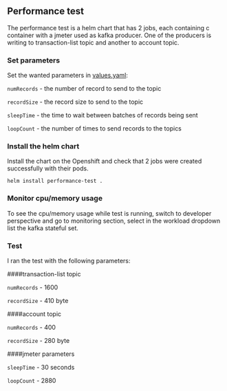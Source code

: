 ## Performance test

The performance test is a helm chart that has 2 jobs, each containing c container with a jmeter used as kafka producer.
One of the producers is writing to transaction-list topic and another to account topic.

### Set parameters
Set the wanted parameters in [values.yaml](values.yaml):

`numRecords` - the number of record to send to the topic

`recordSize` - the record size to send to the topic

`sleepTime` - the time to wait between batches of records being sent

`loopCount` - the number of times to send records to the topics

### Install the helm chart

Install the chart on the Openshift and check that 2 jobs were created successfully with their pods.

```shell
helm install performance-test .
```

### Monitor cpu/memory usage
To see the cpu/memory usage while test is running, switch to developer perspective and go to monitoring section,
select in the workload dropdown list the kafka stateful set. 


### Test

I ran the test with the following parameters:

####transaction-list topic

`numRecords` - 1600

`recordSize` - 410 byte

####account topic

`numRecords` - 400

`recordSize` - 280 byte

####jmeter parameters

`sleepTime` - 30 seconds

`loopCount` - 2880



